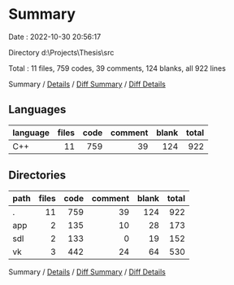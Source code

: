 # Summary

Date : 2022-10-30 20:56:17

Directory d:\\Projects\\Thesis\\src

Total : 11 files,  759 codes, 39 comments, 124 blanks, all 922 lines

Summary / [Details](details.md) / [Diff Summary](diff.md) / [Diff Details](diff-details.md)

## Languages
| language | files | code | comment | blank | total |
| :--- | ---: | ---: | ---: | ---: | ---: |
| C++ | 11 | 759 | 39 | 124 | 922 |

## Directories
| path | files | code | comment | blank | total |
| :--- | ---: | ---: | ---: | ---: | ---: |
| . | 11 | 759 | 39 | 124 | 922 |
| app | 2 | 135 | 10 | 28 | 173 |
| sdl | 2 | 133 | 0 | 19 | 152 |
| vk | 3 | 442 | 24 | 64 | 530 |

Summary / [Details](details.md) / [Diff Summary](diff.md) / [Diff Details](diff-details.md)